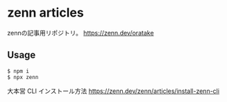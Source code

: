 # zenn articles

zennの記事用リポジトリ。
https://zenn.dev/oratake

## Usage

```
$ npm i
$ npx zenn
```

大本営 CLI インストール方法
https://zenn.dev/zenn/articles/install-zenn-cli